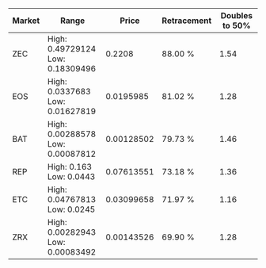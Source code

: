| Market | Range | Price| Retracement | Doubles to 50% |
| --- | --- | --- | --- | --- |
| ZEC | High: 0.49729124<br />Low: 0.18309496 | 0.2208 | 88.00 % | 1.54 |
| EOS | High: 0.0337683<br />Low: 0.01627819 | 0.0195985 | 81.02 % | 1.28 |
| BAT | High: 0.00288578<br />Low: 0.00087812 | 0.00128502 | 79.73 % | 1.46 |
| REP | High: 0.163<br />Low: 0.0443 | 0.07613551 | 73.18 % | 1.36 |
| ETC | High: 0.04767813<br />Low: 0.0245 | 0.03099658 | 71.97 % | 1.16 |
| ZRX | High: 0.00282943<br />Low: 0.00083492 | 0.00143526 | 69.90 % | 1.28 |
